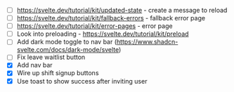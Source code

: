 - [ ] https://svelte.dev/tutorial/kit/updated-state - create a message to reload
- [ ] https://svelte.dev/tutorial/kit/fallback-errors - fallback error page
- [ ] https://svelte.dev/tutorial/kit/error-pages - error page
- [ ] Look into preloading - https://svelte.dev/tutorial/kit/preload
- [ ] Add dark mode toggle to nav bar (https://www.shadcn-svelte.com/docs/dark-mode/svelte)
- [ ] Fix leave waitlist button
- [x] Add nav bar
- [x] Wire up shift signup buttons
- [x] Use toast to show success after inviting user
